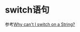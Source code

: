 # switch语句

参考[Why can't I switch on a String?](https://stackoverflow.com/questions/338206/why-cant-i-switch-on-a-string)
